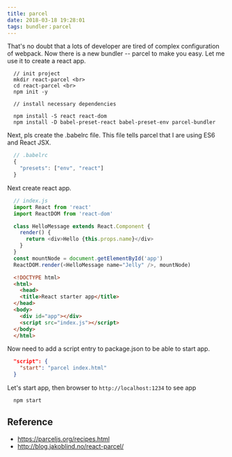 ```yaml
---
title: parcel
date: 2018-03-18 19:28:01
tags: bundler；parcel
---
```

That's no doubt that a lots of developer are tired of complex configuration of webpack. Now there is a new bundler -- parcel to make you easy.
Let me use it to create a react app.

```javscript
  // init project
  mkdir react-parcel <br>
  cd react-parcel <br>
  npm init -y
```

```javscript
  // install necessary dependencies

  npm install -S react react-dom
  npm install -D babel-preset-react babel-preset-env parcel-bundler
```
Next, pls create the .babelrc file. This file tells parcel that I are using ES6 and React JSX.

```javascript
  // .babelrc
  {
    "presets": ["env", "react"]
  }
```

Next create react app.

```javascript
  // index.js
  import React from 'react'
  import ReactDOM from 'react-dom'

  class HelloMessage extends React.Component {
    render() {
      return <div>Hello {this.props.name}</div>
    }
  }
  const mountNode = document.getElementById('app')
  ReactDOM.render(<HelloMessage name="Jelly" />, mountNode)
```

```html
  <!DOCTYPE html>
  <html>
    <head>
    <title>React starter app</title>
  </head>
  <body>
    <div id="app"></div>
    <script src="index.js"></script>
  </body>
  </html>
```
Now need to add a script entry to package.json to be able to start app.

```json
  "script": {
    "start": "parcel index.html"
  }
```
Let's start app, then browser to `http://localhost:1234` to see app
```javascript
  npm start
```

## Reference
  * https://parceljs.org/recipes.html
  * http://blog.jakoblind.no/react-parcel/